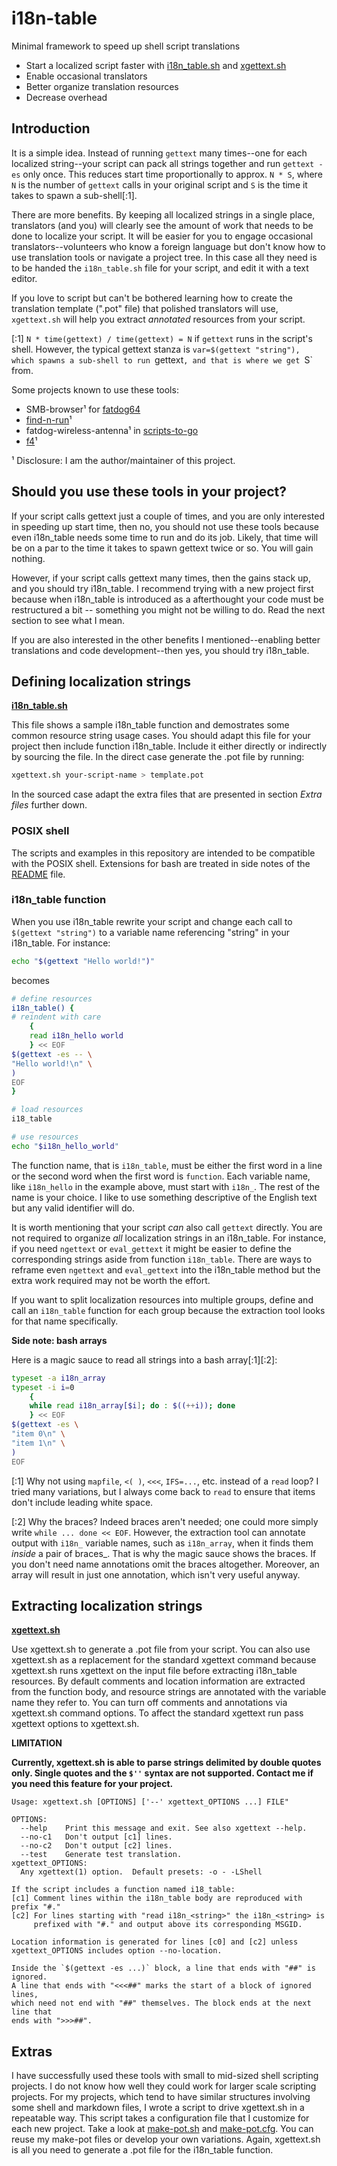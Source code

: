 # i18n-table

Minimal framework to speed up shell script translations

* Start a localized script faster with [i18n_table.sh](i18n_table.sh) and [xgettext.sh](xgettext.sh)
* Enable occasional translators
* Better organize translation resources
* Decrease overhead

## Introduction

It is a simple idea. Instead of running `gettext` many times--one for each localized string--your script can pack all strings together and run `gettext -es` only once.  This reduces start time proportionally to approx. `N * S`, where `N` is the number of `gettext` calls in your original script and `S` is the time it takes to spawn a sub-shell[:1].

There are more benefits.  By keeping all localized strings in a single place, translators (and you) will clearly see the amount of work that needs to be done to localize your script.  It will be easier for you to engage occasional translators--volunteers who know a foreign language but don't know how to use translation tools or navigate a project tree. In this case all they need is to be handed the `i18n_table.sh` file for your script, and edit it with a text editor.

If you love to script but can't be bothered learning how to create the translation template (".pot" file) that polished translators will use, `xgettext.sh` will help you extract _annotated_ resources from your script.

[:1] `N * time(gettext) / time(gettext) = N` if `gettext` runs in the script's shell.  However, the typical gettext stanza is `var=$(gettext "string"), which spawns a sub-shell to run `gettext`, and that is where we get `S` from.

Some projects known to use these tools:

* SMB-browser¹ for [fatdog64](http://distro.ibiblio.org/fatdog/web)
* [find-n-run](https://github.com/step-/find-n-run)¹
* fatdog-wireless-antenna¹ in [scripts-to-go](https://github.com/step-/scripts-to-go)
* [f4](https://github.com/step-/f4)¹

¹ Disclosure: I am the author/maintainer of this project.  

## Should you use these tools in your project?

If your script calls gettext just a couple of times, and you are only interested in speeding up start time, then no, you should not use these tools because even i18n\_table needs some time to run and do its job.  Likely, that time will be on a par to the time it takes to spawn gettext twice or so.  You will gain nothing.

However, if your script calls gettext many times, then the gains stack up, and you should try i18n\_table.  I recommend trying with a new project first because when i18n\_table is introduced as a afterthought your code must be restructured a bit -- something you might not be willing to do.  Read the next section to see what I mean.

If you are also interested in the other benefits I mentioned--enabling better translations and code development--then yes, you should try i18n\_table.

## Defining localization strings

**[i18n_table.sh](i18n_table.sh)**

This file shows a sample i18n\_table function and demostrates some common resource string usage cases.  You should adapt this file for your project then include function i18n\_table.  Include it either directly or indirectly by sourcing the file.  In the direct case generate the .pot file by running:

```sh
xgettext.sh your-script-name > template.pot
```

In the sourced case adapt the extra files that are presented in section _Extra files_ further down.

### POSIX shell

The scripts and examples in this repository are intended to be compatible with the POSIX shell.  Extensions for bash are treated in side notes of the [README](README.md) file.

### i18n_table function

When you use i18n\_table rewrite your script and change each call to `$(gettext "string")` to a variable name referencing "string" in your i18n\_table.  For instance:

```sh
echo "$(gettext "Hello world!")"
```

becomes

```sh
# define resources
i18n_table() {
# reindent with care
	{
	read i18n_hello world
	} << EOF
$(gettext -es -- \
"Hello world!\n" \
)
EOF
}

# load resources
i18_table

# use resources
echo "$i18n_hello_world"
```

The function name, that is `i18n_table`, must be either the first word in a line or the second word when the first word is `function`.
Each variable name, like `i18n_hello` in the example above, must start with `i18n_`.  The rest of the name is your choice.  I like to use something descriptive of the English text but any valid identifier will do.

It is worth mentioning that your script _can_ also call `gettext` directly.  You are not required to organize _all_ localization strings in an i18n\_table.  For instance, if you need `ngettext` or `eval_gettext` it might be easier to define the corresponding strings aside from function `i18n_table`.  There are ways to reframe even `ngettext` and `eval_gettext` into the i18n\_table method but the extra work required may not be worth the effort.

If you want to split localization resources into multiple groups, define and call an `i18n_table` function for each group because the extraction tool looks for that name specifically.

**Side note: bash arrays**

Here is a magic sauce to read all strings into a bash array[:1][:2]:

```sh
typeset -a i18n_array
typeset -i i=0
	{
	while read i18n_array[$i]; do : $((++i)); done
	} << EOF
$(gettext -es \
"item 0\n" \
"item 1\n" \
)
EOF
```

[:1] Why not using `mapfile`, `<( )`, `<<<`, `IFS=...`, etc. instead of a `read` loop?  I tried many variations, but I always come back to `read` to ensure that items don't include leading white space.

[:2] Why the braces?  Indeed braces aren't needed; one could more simply write `while ... done << EOF`.  However, the extraction tool can annotate output with `i18n_` variable names, such as `i18n_array`, when it finds them _inside_ a pair of braces_.  That is why the magic sauce shows the braces.  If you don't need name annotations omit the braces altogether.  Moreover, an array will result in just one annotation, which isn't very useful anyway.


## Extracting localization strings

**[xgettext.sh](xgettext.sh)**

Use xgettext.sh to generate a .pot file from your script.  You can also use xgettext.sh as a replacement for the standard xgettext command because xgettext.sh runs xgettext on the input file before extracting i18n\_table resources.  By default comments and location information are extracted from the function body, and resource strings are annotated with the variable name they refer to.  You can turn off comments and annotations via xgettext.sh command options.  To affect the standard xgettext run pass xgettext options to xgettext.sh.

**LIMITATION**

**Currently, xgettext.sh is able to parse strings delimited by double quotes only.  Single quotes and the `$''` syntax are not supported. Contact me if you need this feature for your project.**

```
Usage: xgettext.sh [OPTIONS] ['--' xgettext_OPTIONS ...] FILE"

OPTIONS:
  --help    Print this message and exit. See also xgettext --help.
  --no-c1   Don't output [c1] lines.
  --no-c2   Don't output [c2] lines.
  --test    Generate test translation.
xgettext_OPTIONS:
  Any xgettext(1) option.  Default presets: -o - -LShell

If the script includes a function named i18_table:
[c1] Comment lines within the i18n_table body are reproduced with prefix "#."
[c2] For lines starting with "read i18n_<string>" the i18n_<string> is
     prefixed with "#." and output above its corresponding MSGID.

Location information is generated for lines [c0] and [c2] unless
xgettext_OPTIONS includes option --no-location.

Inside the `$(gettext -es ...)` block, a line that ends with "##" is ignored.
A line that ends with "<<<##" marks the start of a block of ignored lines,
which need not end with "##" themselves. The block ends at the next line that
ends with ">>>##".
```

## Extras

I have successfully used these tools with small to mid-sized shell scripting projects.  I do not know how well they could work for larger scale scripting projects.  For my projects, which tend to have similar structures involving some shell and markdown files, I wrote a script to drive xgettext.sh in a repeatable way.  This script takes a configuration file that I customize for each new project. Take a look at [make-pot.sh](make-pot.sh) and [make-pot.cfg](make-pot.cfg).  You can reuse my make-pot files or develop your own variations.  Again, xgettext.sh is all you need to generate a .pot file for the i18n\_table function.

